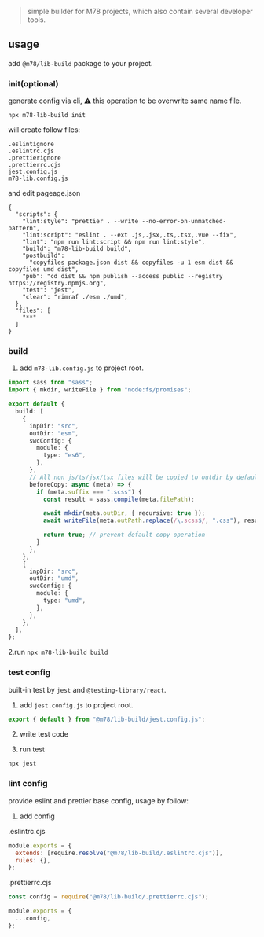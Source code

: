 > simple builder for M78 projects, which also contain several developer tools.

## usage

add `@m78/lib-build` package to your project.

### init(optional)

generate config via cli, ⚠️ this operation to be overwrite same name file.

```shell
npx m78-lib-build init
```

will create follow files:

```shell
.eslintignore
.eslintrc.cjs
.prettierignore
.prettierrc.cjs
jest.config.js
m78-lib.config.js
```

and edit pageage.json

```shell
{
  "scripts": {
    "lint:style": "prettier . --write --no-error-on-unmatched-pattern",
    "lint:script": "eslint . --ext .js,.jsx,.ts,.tsx,.vue --fix",
    "lint": "npm run lint:script && npm run lint:style",
    "build": "m78-lib-build build",
    "postbuild":
      "copyfiles package.json dist && copyfiles -u 1 esm dist && copyfiles umd dist",
    "pub": "cd dist && npm publish --access public --registry https://registry.npmjs.org",
    "test": "jest",
    "clear": "rimraf ./esm ./umd",
  },
  "files": [
    "**"
  ]
}
```

### build

1. add `m78-lib.config.js` to project root.

```ts
import sass from "sass";
import { mkdir, writeFile } from "node:fs/promises";

export default {
  build: [
    {
      inpDir: "src",
      outDir: "esm",
      swcConfig: {
        module: {
          type: "es6",
        },
      },
      // All non js/ts/jsx/tsx files will be copied to outdir by default. You can compile them or do any other operations before copy.
      beforeCopy: async (meta) => {
        if (meta.suffix === ".scss") {
          const result = sass.compile(meta.filePath);

          await mkdir(meta.outDir, { recursive: true });
          await writeFile(meta.outPath.replace(/\.scss$/, ".css"), result.css);

          return true; // prevent default copy operation
        }
      },
    },
    {
      inpDir: "src",
      outDir: "umd",
      swcConfig: {
        module: {
          type: "umd",
        },
      },
    },
  ],
};
```

2.run `npx m78-lib-build build`

### test config

built-in test by `jest` and `@testing-library/react`.

1. add `jest.config.js` to project root.

```ts
export { default } from "@m78/lib-build/jest.config.js";
```

2. write test code

3. run test

```shell
npx jest
```

### lint config

provide eslint and prettier base config, usage by follow:

1. add config

.eslintrc.cjs

```js
module.exports = {
  extends: [require.resolve("@m78/lib-build/.eslintrc.cjs")],
  rules: {},
};
```

.prettierrc.cjs

```js
const config = require("@m78/lib-build/.prettierrc.cjs");

module.exports = {
  ...config,
};
```
